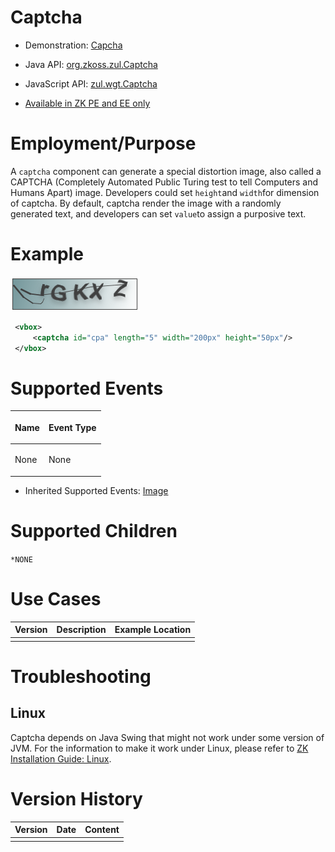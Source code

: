 

# Captcha

- Demonstration: [Capcha](http://www.zkoss.org/zkdemo/input/form_sample)
- Java API: [org.zkoss.zul.Captcha](https://www.zkoss.org/javadoc/latest/zk/org/zkoss/zul/Captcha.html)
- JavaScript API: [zul.wgt.Captcha](https://www.zkoss.org/javadoc/latest/jsdoc/classes/zul.wgt.Captcha.html)

- [Available in ZK PE and EE only](http://www.zkoss.org/product/edition.dsp)

# Employment/Purpose

A `captcha` component can generate a special distortion image, also
called a CAPTCHA (Completely Automated Public Turing test to tell
Computers and Humans Apart) image. Developers could set `height`and
`width`for dimension of captcha. By default, captcha render the image
with a randomly generated text, and developers can set `value`to assign
a purposive text.

# Example

![](/zk_component_ref/images/captcha.png)

```xml
 <vbox>
     <captcha id="cpa" length="5" width="200px" height="50px"/>
 </vbox>
```

# Supported Events

<table>
<thead>
<tr class="header">
<th><center>
<p>Name</p>
</center></th>
<th><center>
<p>Event Type</p>
</center></th>
</tr>
</thead>
<tbody>
<tr class="odd">
<td><p>None</p></td>
<td><p>None</p></td>
</tr>
</tbody>
</table>

- Inherited Supported Events: [ Image]({{site.baseurl}}/zk_component_ref/image#Supported_Events)

# Supported Children

`*NONE`

# Use Cases

| Version | Description | Example Location |
|---------|-------------|------------------|
|         |             |                  |

# Troubleshooting

## Linux

Captcha depends on Java Swing that might not work under some version of
JVM. For the information to make it work under Linux, please refer to
[ZK Installation Guide: Linux]({{site.baseurl}}/zk_installation_guide/linux).

# Version History



| Version | Date | Content |
|---------|------|---------|
|         |      |         |


